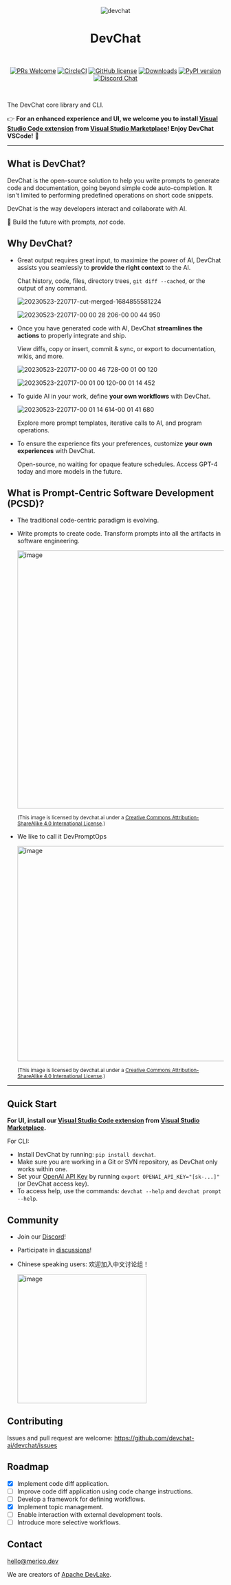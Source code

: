 <div align="center">

![devchat](https://github.com/devchat-ai/devchat/assets/592493/f39979fe-fe32-410b-bf9d-2118ac8ea3d5)

# DevChat

<br>

[![PRs Welcome](https://img.shields.io/badge/PRs-welcome-brightgreen.svg?style=flat-square)](http://makeapullrequest.com)
[![CircleCI](https://circleci.com/gh/devchat-ai/devchat/tree/main.svg?style=shield)](https://circleci.com/gh/devchat-ai/devchat/tree/main)
[![GitHub license](https://img.shields.io/github/license/devchat-ai/devchat.svg)](https://github.com/devchat-ai/devchat/blob/main/LICENSE)
[![Downloads](https://pepy.tech/badge/devchat)](https://pepy.tech/project/devchat)
[![PyPI version](https://badge.fury.io/py/devchat.svg)](https://badge.fury.io/py/devchat)
[![Discord Chat](https://img.shields.io/discord/1106908489114206309?logo=discord)](https://discord.gg/9t3yrbBUXD)

</div>
<br>
<div align="left">

The DevChat core library and CLI.

👉 **For an enhanced experience and UI, we welcome you to install [Visual Studio Code extension](https://github.com/devchat-ai/devchat-vscode) from [Visual Studio Marketplace](https://marketplace.visualstudio.com/items?itemName=merico.devchat)! Enjoy DevChat VSCode!** 👏

***

## What is DevChat?

DevChat is the open-source solution to help you write prompts to generate code and documentation, going beyond simple code auto-completion.
It isn't limited to performing predefined operations on short code snippets.

DevChat is the way developers interact and collaborate with AI.

💬 Build the future with prompts, _not_ code.

## Why DevChat?

- Great output requires great input, to maximize the power of AI, DevChat assists you seamlessly to **provide the right context** to the AI.
    
  Chat history, code, files, directory trees, `git diff --cached`, or the output of any command.
  
  ![20230523-220717-cut-merged-1684855581224](https://github.com/devchat-ai/devchat-vscode/assets/592493/16bc09e4-4185-4bcb-8d5a-2173b0bfc3ed)

  ![20230523-220717-00 00 28 206-00 00 44 950](https://github.com/devchat-ai/devchat-vscode/assets/592493/d5556310-bc7f-4abb-86a3-8e76e4aa720e)  

- Once you have generated code with AI, DevChat **streamlines the actions** to properly integrate and ship.
  
  View diffs, copy or insert, commit & sync, or export to documentation, wikis, and more.
  
  ![20230523-220717-00 00 46 728-00 01 00 120](https://github.com/devchat-ai/devchat-vscode/assets/592493/a2bab011-8e31-47a9-838f-36e43cd2e98c)

  ![20230523-220717-00 01 00 120-00 01 14 452](https://github.com/devchat-ai/devchat-vscode/assets/592493/31e90fd5-e797-4726-b5b2-5c4dce1c7551)

- To guide AI in your work, define **your own workflows** with DevChat.
  
  ![20230523-220717-00 01 14 614-00 01 41 680](https://github.com/devchat-ai/devchat-vscode/assets/592493/94502efd-781b-448d-b945-dffcc41d7af3)

  Explore more prompt templates, iterative calls to AI, and program operations.
  
- To ensure the experience fits your preferences, customize **your own experiences** with DevChat.
  
  Open-source, no waiting for opaque feature schedules. Access GPT-4 today and more models in the future.
  
## What is Prompt-Centric Software Development (PCSD)?

- The traditional code-centric paradigm is evolving.

- Write prompts to create code. Transform prompts into all the artifacts in software engineering.

  <img width="600" alt="image" src="https://github.com/devchat-ai/devchat/assets/592493/dd32e900-92fd-4fa4-8489-96ed17ab5e0e">

  <sub>(This image is licensed by devchat.ai under a <a rel="license" href="http://creativecommons.org/licenses/by-sa/4.0/">Creative Commons Attribution-ShareAlike 4.0 International License</a>.)</sub>
  
- We like to call it DevPromptOps
  
  <img width="500" alt="image" src="https://github.com/devchat-ai/devchat/assets/592493/e8e1215b-53b0-4473-ab00-0665d33f204a">
  
  <sub>(This image is licensed by devchat.ai under a <a rel="license" href="http://creativecommons.org/licenses/by-sa/4.0/">Creative Commons Attribution-ShareAlike 4.0 International License</a>.)</sub>

***

## Quick Start

**For UI, install our [Visual Studio Code extension](https://github.com/devchat-ai/devchat-vscode) from [Visual Studio Marketplace](https://marketplace.visualstudio.com/items?itemName=merico.devchat).**

For CLI:
- Install DevChat by running: `pip install devchat`.
- Make sure you are working in a Git or SVN repository, as DevChat only works within one.
- Set your [OpenAI API Key](https://platform.openai.com/account/api-keys) by running `export OPENAI_API_KEY="[sk-...]"` (or DevChat access key).
- To access help, use the commands: `devchat --help` and `devchat prompt --help`.

## Community

- Join our [Discord](https://discord.gg/9t3yrbBUXD)!
- Participate in [discussions](https://github.com/devchat-ai/devchat/discussions)!
- Chinese speaking users: 欢迎加入中文讨论组！

  <img width="300" alt="image" src="https://github.com/devchat-ai/devchat-vscode/assets/592493/4407f1af-9f95-4dd4-b08f-e12125a0cf2c">

## Contributing

Issues and pull request are welcome: https://github.com/devchat-ai/devchat/issues
  
## Roadmap

- [x] Implement code diff application.
- [ ] Improve code diff application using code change instructions.
- [ ] Develop a framework for defining workflows.
- [x] Implement topic management.
- [ ] Enable interaction with external development tools.
- [ ] Introduce more selective workflows.
  
## Contact
  
hello@merico.dev

We are creators of [Apache DevLake](https://devlake.apache.org/).
